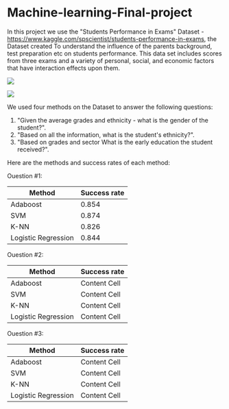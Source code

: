 # Machine-learning-Final-project

In this project we use the "Students Performance in Exams" Dataset -https://www.kaggle.com/spscientist/students-performance-in-exams,
the Dataset created To understand the influence of the parents background, test preparation etc on students performance.
This data set includes scores from three exams and a variety of personal, social, and economic factors that have interaction effects upon them.

![](Images/scale.jpeg)


![](Images/data.jpeg)

We used four methods on the Dataset to answer the following questions:
1) "Given the average grades and ethnicity - what is the gender of the student?".
2) "Based on all the information, what is the student's ethnicity?".
3) "Based on grades and sector What is the early education the student received?".


Here are the methods and success rates of each method:

Ouestion #1:

| Method        | Success rate |
| ------------- | ------------- |
| Adaboost      | 0.854  |
| SVM           |  0.874  |
| K-NN          | 0.826  |
| Logistic Regression  | 0.844  |


Ouestion #2:

| Method        | Success rate |
| ------------- | ------------- |
| Adaboost      | Content Cell  |
| SVM           | Content Cell  |
| K-NN          | Content Cell  |
| Logistic Regression  | Content Cell  |


Ouestion #3:

| Method        | Success rate |
| ------------- | ------------- |
| Adaboost      | Content Cell  |
| SVM           | Content Cell  |
| K-NN          | Content Cell  |
| Logistic Regression  | Content Cell  |

